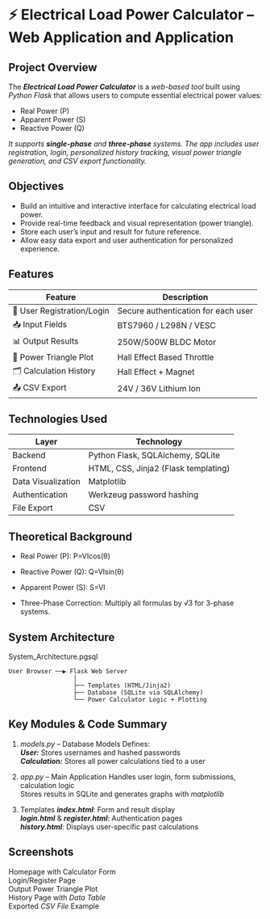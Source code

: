 # ⚡️ Electrical Load Power Calculator – Web Application and Application

## Project Overview

The ***Electrical Load Power Calculator*** is a *web-based tool* built using *Python Flask* that allows users to compute essential electrical power values:

- Real Power (P)
- Apparent Power (S)
- Reactive Power (Q)

<em>It supports ***single-phase*** and ***three-phase*** systems. The app includes user registration, login, personalized history tracking, visual power triangle generation, and CSV export functionality.</em>

## Objectives

- Build an intuitive and interactive interface for calculating electrical load power.
- Provide real-time feedback and visual representation (power triangle).
- Store each user’s input and result for future reference.
- Allow easy data export and user authentication for personalized experience.

## Features

|           Feature             |           Description               |
|-------------------------------|-------------------------------------|
|   🔐 User Registration/Login  |Secure authentication for each user |
|   📥 Input Fields             |   BTS7960 / L298N / VESC           |
|   📊 Output Results           |   250W/500W BLDC Motor             |
|   📐 Power Triangle Plot      |   Hall Effect Based Throttle       |
|   🗂️ Calculation History      |   Hall Effect + Magnet             |
|   📤 CSV Export               |   24V / 36V Lithium Ion            |

## Technologies Used

|           Layer       |           Technology                  |
|-----------------------|---------------------------------------|
|   Backend             |   Python Flask, SQLAlchemy, SQLite    |
|   Frontend            |   HTML, CSS, Jinja2 (Flask templating)|
|   Data Visualization  |   Matplotlib                          |
|   Authentication      |   Werkzeug password hashing           |
|   File Export         |   CSV                                 |

## Theoretical Background

- Real Power (P):
P=VIcos(θ)

- Reactive Power (Q):
Q=VIsin(θ)

- Apparent Power (S):
S=VI

- Three-Phase Correction:
Multiply all formulas by √3 for 3-phase systems.

## System Architecture

System_Architecture.pgsql
```
User Browser ──▶ Flask Web Server
                  │
                  ├── Templates (HTML/Jinja2)
                  ├── Database (SQLite via SQLAlchemy)
                  └── Power Calculator Logic + Plotting
```
## Key Modules & Code Summary

1. *models.py* – Database Models
Defines: <br>
***User:*** Stores usernames and hashed passwords <br>
***Calculation:*** Stores all power calculations tied to a user <br>

2. *app.py* – Main Application
Handles user login, form submissions, calculation logic <br>
Stores results in SQLite and generates graphs with *matplotlib* <br>

3. Templates
***index.html***: Form and result display <br>
***login.html*** & ***register.html***: Authentication pages <br>
***history.html***: Displays user-specific past calculations <br>

## Screenshots
Homepage with Calculator Form <br>
Login/Register Page <br>
Output Power Triangle Plot <br>
History Page with *Data Table* <br>
Exported *CSV File* Example <br>












```


```


```

```

```

```

```

```

```

```

```
